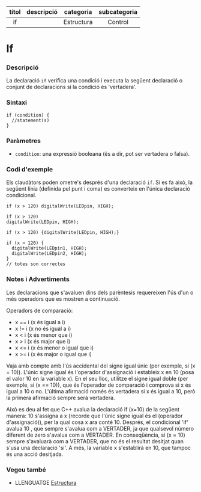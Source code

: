 
| títol       | descripció   | categoria  | subcategoria        |
| :---------: | :----------: | :--------: | :-----------------: |
| if          |              | Estructura | Control             |

# If

### Descripció

La declaració `if` verifica una condició i executa la següent declaració o conjunt de declaracions si la condició és 'vertadera'.

### Sintaxi

```
if (condition) {
  //statement(s)
}
```

### Paràmetres

*  `condition`: una expressió booleana (és a dir, pot ser vertadera o falsa).

### Codi d'exemple

Els claudàtors poden ometre's després d'una declaració `if`. Si es fa això, la següent línia (definida pel punt i coma) es converteix en l'única declaració condicional.

```
if (x > 120) digitalWrite(LEDpin, HIGH);

if (x > 120)
digitalWrite(LEDpin, HIGH);

if (x > 120) {digitalWrite(LEDpin, HIGH);}

if (x > 120) {
  digitalWrite(LEDpin1, HIGH);
  digitalWrite(LEDpin2, HIGH);
}
// totes son correctes
```

### Notes i Advertiments

Les declaracions que s'avaluen dins dels parèntesis requereixen l'ús d'un o més operadors que es mostren a continuació.

Operadors de comparació:
*  x == i (x és igual a i)
*  x != i (x no és igual a i)
*  x < i (x és menor que i)
*  x > i (x és major que i)
*  x <= i (x és menor o igual que i)
*  x >= i (x és major o igual que i)

Vaja amb compte amb l'ús accidental del signe igual únic (per exemple, si (x = 10)). L'únic signe igual és l'operador d'assignació i estableix x en 10 (posa el valor 10 en la variable x). En el seu lloc, utilitze el signe igual doble (per exemple, si (x == 10)), que és l'operador de comparació i comprova si x és igual a 10 o no. L'última afirmació només és vertadera si x és igual a 10, però la primera afirmació sempre serà vertadera.

Això es deu al fet que C++ avalua la declaració if (x=10) de la següent manera: 10 s'assigna a x (recorde que l'únic signe igual és el (operador d'assignació)), per la qual cosa x ara conté 10. Després, el condicional 'if' avalua 10 , que sempre s'avalua com a VERTADER, ja que qualsevol número diferent de zero s'avalua com a VERTADER. En conseqüència, si (x = 10) sempre s'avaluarà com a VERTADER, que no és el resultat desitjat quan s'usa una declaració 'si'. A més, la variable x s'establirà en 10, que tampoc és una acció desitjada.

### Vegeu també

*  LLENGUATGE [Estructura](../Estructura.md)
